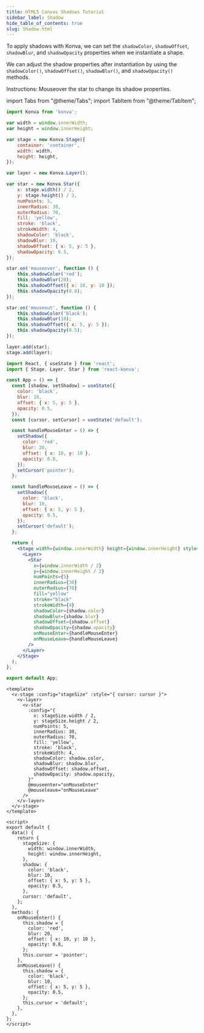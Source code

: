 ```yaml
---
title: HTML5 Canvas Shadows Tutorial
sidebar_label: Shadow
hide_table_of_contents: true
slug: Shadow.html
---
```


To apply shadows with Konva, we can set the `shadowColor`, `shadowOffset`, `shadowBlur`, and `shadowOpacity` properties when we instantiate a shape.

We can adjust the shadow properties after instantiation by using the `shadowColor()`, `shadowOffset()`, `shadowBlur()`, and `shadowOpacity()` methods.

Instructions: Mouseover the star to change its shadow properties.

import Tabs from "@theme/Tabs";
import TabItem from "@theme/TabItem";

<Tabs>
  <TabItem value="Vanilla" default>

```js live vanilla
import Konva from 'konva';

var width = window.innerWidth;
var height = window.innerHeight;

var stage = new Konva.Stage({
    container: 'container',
    width: width,
    height: height,
});

var layer = new Konva.Layer();

var star = new Konva.Star({
    x: stage.width() / 2,
    y: stage.height() / 2,
    numPoints: 5,
    innerRadius: 30,
    outerRadius: 70,
    fill: 'yellow',
    stroke: 'black',
    strokeWidth: 4,
    shadowColor: 'black',
    shadowBlur: 10,
    shadowOffset: { x: 5, y: 5 },
    shadowOpacity: 0.5,
});

star.on('mouseover', function () {
    this.shadowColor('red');
    this.shadowBlur(20);
    this.shadowOffset({ x: 10, y: 10 });
    this.shadowOpacity(0.8);
});

star.on('mouseout', function () {
    this.shadowColor('black');
    this.shadowBlur(10);
    this.shadowOffset({ x: 5, y: 5 });
    this.shadowOpacity(0.5);
});

layer.add(star);
stage.add(layer);
```

  </TabItem>
  <TabItem value="React">

```jsx live react
import React, { useState } from 'react';
import { Stage, Layer, Star } from 'react-konva';

const App = () => {
  const [shadow, setShadow] = useState({
    color: 'black',
    blur: 10,
    offset: { x: 5, y: 5 },
    opacity: 0.5,
  });
  const [cursor, setCursor] = useState('default');

  const handleMouseEnter = () => {
    setShadow({
      color: 'red',
      blur: 20,
      offset: { x: 10, y: 10 },
      opacity: 0.8,
    });
    setCursor('pointer');
  };

  const handleMouseLeave = () => {
    setShadow({
      color: 'black',
      blur: 10,
      offset: { x: 5, y: 5 },
      opacity: 0.5,
    });
    setCursor('default');
  };

  return (
    <Stage width={window.innerWidth} height={window.innerHeight} style={{ cursor: cursor }}>
      <Layer>
        <Star
          x={window.innerWidth / 2}
          y={window.innerHeight / 2}
          numPoints={5}
          innerRadius={30}
          outerRadius={70}
          fill="yellow"
          stroke="black"
          strokeWidth={4}
          shadowColor={shadow.color}
          shadowBlur={shadow.blur}
          shadowOffset={shadow.offset}
          shadowOpacity={shadow.opacity}
          onMouseEnter={handleMouseEnter}
          onMouseLeave={handleMouseLeave}
        />
      </Layer>
    </Stage>
  );
};

export default App;
```

  </TabItem>
  <TabItem value="Vue">

```vue live vue
<template>
  <v-stage :config="stageSize" :style="{ cursor: cursor }">
    <v-layer>
      <v-star
        :config="{
          x: stageSize.width / 2,
          y: stageSize.height / 2,
          numPoints: 5,
          innerRadius: 30,
          outerRadius: 70,
          fill: 'yellow',
          stroke: 'black',
          strokeWidth: 4,
          shadowColor: shadow.color,
          shadowBlur: shadow.blur,
          shadowOffset: shadow.offset,
          shadowOpacity: shadow.opacity,
        }"
        @mouseenter="onMouseEnter"
        @mouseleave="onMouseLeave"
      />
    </v-layer>
  </v-stage>
</template>

<script>
export default {
  data() {
    return {
      stageSize: {
        width: window.innerWidth,
        height: window.innerHeight,
      },
      shadow: {
        color: 'black',
        blur: 10,
        offset: { x: 5, y: 5 },
        opacity: 0.5,
      },
      cursor: 'default',
    };
  },
  methods: {
    onMouseEnter() {
      this.shadow = {
        color: 'red',
        blur: 20,
        offset: { x: 10, y: 10 },
        opacity: 0.8,
      };
      this.cursor = 'pointer';
    },
    onMouseLeave() {
      this.shadow = {
        color: 'black',
        blur: 10,
        offset: { x: 5, y: 5 },
        opacity: 0.5,
      };
      this.cursor = 'default';
    },
  },
};
</script>
```

  </TabItem>
</Tabs>

<!-- {% iframe /downloads/code/styling/Shadow.html %} -->

<!-- {% include_code Konva Shadows Demo styling/Shadow.html %} -->
